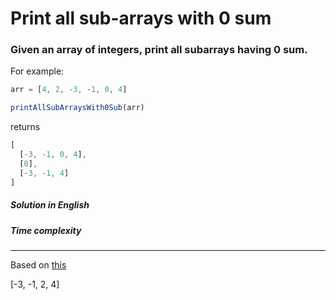 # Print all sub-arrays with 0 sum

### Given an array of integers, print all subarrays having 0 sum.

For example:

```js
arr = [4, 2, -3, -1, 0, 4]

printAllSubArraysWith0Sub(arr)
```

returns

```js
[
  [-3, -1, 0, 4],
  [0],
  [-3, -1, 4]
]
```

##### Solution in English

##### Time complexity

---
Based on [this](http://www.techiedelight.com/find-sub-array-with-0-sum/)

[-3, -1, 2, 4]
